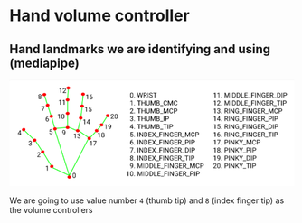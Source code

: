 # Hand volume controller

## Hand landmarks we are identifying and using (mediapipe)

![hand-landmarks](images/landmarks.png)

We are going to use value number ```4``` (thumb tip) and ```8``` (index finger tip) as the volume controllers
